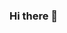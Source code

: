 ### Hi there 👋

<div>
  <a href="https://beacons.ai/barkawi2405">
  <i class='bx bxl-visual-studio'></i>
  <i class='bx bxl-html5' ></i>
</div>
